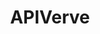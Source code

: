 ---
facebook: https://facebook.com/apiverve
git: https://github.com/apiverve
instagram: https://instagram.com/apiverve
linkedin: https://linkedin.com/company/apiverve
logohandle: apiverve
sort: apiverve
title: APIVerve
twitter: https://x.com/apivervehq
website: https://apiverve.com/
youtube: https://youtube.com/@apiverve
---